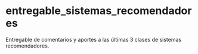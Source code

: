 # entregable_sistemas_recomendadores
Entregable  de comentarios y aportes a las últimas 3 clases de sistemas recomendadores.
